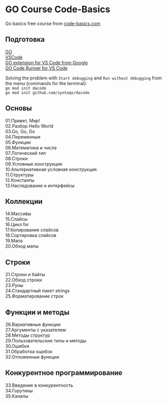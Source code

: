 # GO Course Code-Basics  
Go basics free course from [code-basics.com]( https://code-basics.com/ru/languages/go)  

## Подготовка  

[GO](https://go.dev/)  
[VSCode](https://code.visualstudio.com/)  
[GO extension for VS Code from Google](https://marketplace.visualstudio.com/items?itemName=golang.Go)  
[GO Code Runner for VS Code](https://marketplace.visualstudio.com/items?itemName=formulahendry.code-runner)  

Solving the problem with `Start debugging` and `Run without debugging` from the menu (commands for the terminal):  
`go mod init dacode`  
`go mod init github.com/syntaqx/dacode`  

## Основы

01.Привет, Мир!  
02.Разбор Hello World  
03.Go, Go, Go  
04.Переменные  
05.Функции  
06.Математика и числа  
07.Логический тип  
08.Строки  
09.Условные конструкции  
10.Альтернативная условная конструкция  
11.Структуры  
12.Константы  
13.Наследование и интерфейсы  

## Коллекции  

14.Массивы  
15.Слайсы  
16.Цикл for  
17.Копирование слайсов  
18.Сортировка слайсов  
19.Мапа  
20.Обход мапы  

## Строки  

21.Строки и байты  
22.Обход строки  
23.Руны  
24.Стандартный пакет strings  
25.Форматирование строк  

## Функции и методы  

26.Вариативные функции  
27.Аргументы с указателем  
28.Методы структур  
29.Пользовательские типы и методы  
30.Ошибки  
31.Обработка ошибок  
32.Отложенные функции  

## Конкурентное программирование  

33.Введение в конкурентность  
34.Горутины  
35.Каналы  








